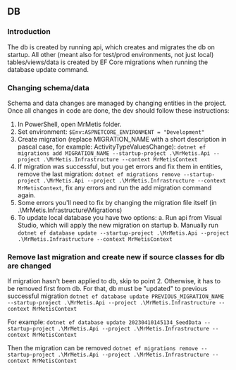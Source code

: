 ## DB

### Introduction

The db is created by running api, which creates and migrates the db on startup.
All other (meant also for test/prod environments, not just local) tables/views/data is created by EF Core migrations when running the database update command.

### Changing schema/data

Schema and data changes are managed by changing entities in the project.
Once all changes in code are done, the dev should follow these instructions:

1. In PowerShell, open MrMetis folder.
2. Set environment: `$Env:ASPNETCORE_ENVIRONMENT = "Development"`
3. Create migration (replace MIGRATION_NAME with a short description in pascal case, for example: ActivityTypeValuesChange):
   `dotnet ef migrations add MIGRATION_NAME --startup-project .\MrMetis.Api --project .\MrMetis.Infrastructure --context MrMetisContext`
4. If migration was successful, but you get errors and fix them in entities, remove the last migration: `dotnet ef migrations remove --startup-project .\MrMetis.Api --project .\MrMetis.Infrastructure --context MrMetisContext`,
   fix any errors and run the add migration command again.
5. Some errors you'll need to fix by changing the migration file itself (in .\MrMetis.Infrastructure\Migrations)
6. To update local database you have two options:
   a. Run api from Visual Studio, which will apply the new migration on startup
   b. Manually run `dotnet ef database update --startup-project .\MrMetis.Api --project .\MrMetis.Infrastructure --context MrMetisContext`

### Remove last migration and create new if source classes for db are changed

If migration hasn't been applied to db, skip to point 2. Otherwise, it has to be removed first from db. For that, db must be "updated" to previous successful migration `dotnet ef database update PREVIOUS_MIGRATION_NAME --startup-project .\MrMetis.Api --project .\MrMetis.Infrastructure --context MrMetisContext`

For example: `dotnet ef database update 20230410145134_SeedData --startup-project .\MrMetis.Api --project .\MrMetis.Infrastructure --context MrMetisContext`

Then the migration can be removed `dotnet ef migrations remove --startup-project .\MrMetis.Api --project .\MrMetis.Infrastructure --context MrMetisContext`
